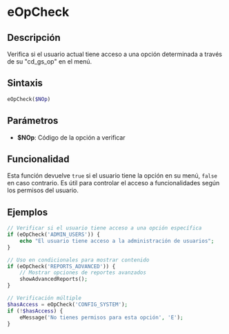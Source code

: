 # eOpCheck

## Descripción
Verifica si el usuario actual tiene acceso a una opción determinada a través de su "cd_gs_op" en el menú.

## Sintaxis
```php
eOpCheck($NOp)
```

## Parámetros
- **$NOp**: Código de la opción a verificar

## Funcionalidad
Esta función devuelve `true` si el usuario tiene la opción en su menú, `false` en caso contrario. Es útil para controlar el acceso a funcionalidades según los permisos del usuario.

## Ejemplos
```php
// Verificar si el usuario tiene acceso a una opción específica
if (eOpCheck('ADMIN_USERS')) {
    echo "El usuario tiene acceso a la administración de usuarios";
}

// Uso en condicionales para mostrar contenido
if (eOpCheck('REPORTS_ADVANCED')) {
    // Mostrar opciones de reportes avanzados
    showAdvancedReports();
}

// Verificación múltiple
$hasAccess = eOpCheck('CONFIG_SYSTEM');
if (!$hasAccess) {
    eMessage('No tienes permisos para esta opción', 'E');
}
```